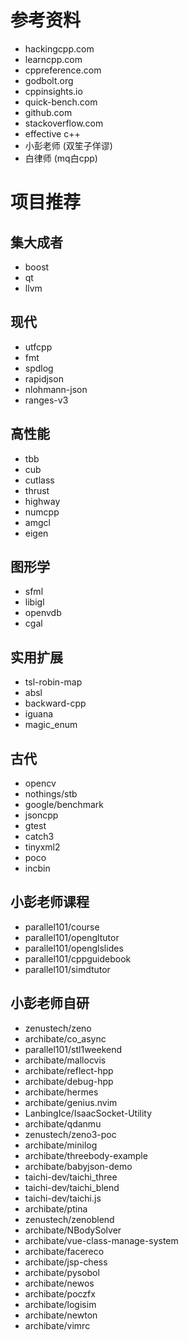 # 参考资料

- hackingcpp.com
- learncpp.com
- cppreference.com
- godbolt.org
- cppinsights.io
- quick-bench.com
- github.com
- stackoverflow.com
- effective c++
- 小彭老师 (双笙子佯谬)
- 白律师 (mq白cpp)

# 项目推荐

## 集大成者

- boost
- qt
- llvm

## 现代

- utfcpp
- fmt
- spdlog
- rapidjson
- nlohmann-json
- ranges-v3

## 高性能

- tbb
- cub
- cutlass
- thrust
- highway
- numcpp
- amgcl
- eigen

## 图形学

- sfml
- libigl
- openvdb
- cgal

## 实用扩展

- tsl-robin-map
- absl
- backward-cpp
- iguana
- magic_enum

## 古代

- opencv
- nothings/stb
- google/benchmark
- jsoncpp
- gtest
- catch3
- tinyxml2
- poco
- incbin

## 小彭老师课程

- parallel101/course
- parallel101/opengltutor
- parallel101/openglslides
- parallel101/cppguidebook
- parallel101/simdtutor

## 小彭老师自研

- zenustech/zeno
- archibate/co_async
- parallel101/stl1weekend
- archibate/mallocvis
- archibate/reflect-hpp
- archibate/debug-hpp
- archibate/hermes
- archibate/genius.nvim
- LanbingIce/IsaacSocket-Utility
- archibate/qdanmu
- zenustech/zeno3-poc
- archibate/minilog
- archibate/threebody-example
- archibate/babyjson-demo
- taichi-dev/taichi_three
- taichi-dev/taichi_blend
- taichi-dev/taichi.js
- archibate/ptina
- zenustech/zenoblend
- archibate/NBodySolver
- archibate/vue-class-manage-system
- archibate/facereco
- archibate/jsp-chess
- archibate/pysobol
- archibate/newos
- archibate/poczfx
- archibate/logisim
- archibate/newton
- archibate/vimrc

